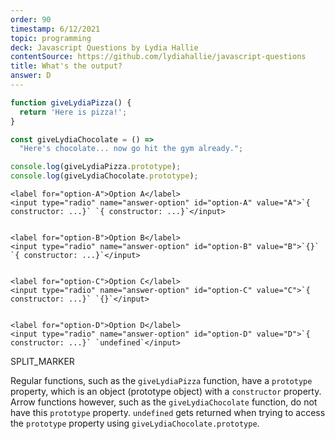 ```yaml
---
order: 90
timestamp: 6/12/2021
topic: programming
deck: Javascript Questions by Lydia Hallie
contentSource: https://github.com/lydiahallie/javascript-questions
title: What's the output?
answer: D
---
```


  

```javascript
function giveLydiaPizza() {
  return 'Here is pizza!';
}

const giveLydiaChocolate = () =>
  "Here's chocolate... now go hit the gym already.";

console.log(giveLydiaPizza.prototype);
console.log(giveLydiaChocolate.prototype);
```


    <label for="option-A">Option A</label>
    <input type="radio" name="answer-option" id="option-A" value="A">`{ constructor: ...}` `{ constructor: ...}`</input>
    

    <label for="option-B">Option B</label>
    <input type="radio" name="answer-option" id="option-B" value="B">`{}` `{ constructor: ...}`</input>
    

    <label for="option-C">Option C</label>
    <input type="radio" name="answer-option" id="option-C" value="C">`{ constructor: ...}` `{}`</input>
    

    <label for="option-D">Option D</label>
    <input type="radio" name="answer-option" id="option-D" value="D">`{ constructor: ...}` `undefined`</input>
    




SPLIT_MARKER

Regular functions, such as the `giveLydiaPizza` function, have a `prototype` property, which is an object (prototype object) with a `constructor` property. Arrow functions however, such as the `giveLydiaChocolate` function, do not have this `prototype` property. `undefined` gets returned when trying to access the `prototype` property using `giveLydiaChocolate.prototype`.



